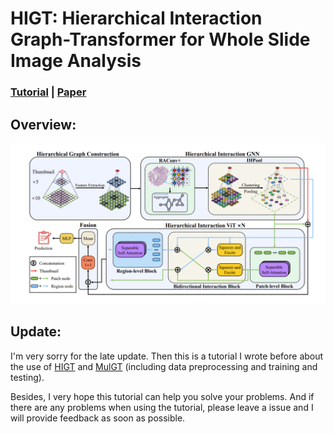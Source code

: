 # HIGT: Hierarchical Interaction Graph-Transformer for Whole Slide Image Analysis

### [Tutorial](https://github.com/mateguo0/WSI_Tuts/blob/main/tut_HIGT.ipynb) | [Paper](https://arxiv.org/abs/2309.07400)


## Overview:

![alt text](/pics/image.png)

## Update:

I'm very sorry for the late update. Then this is a tutorial I wrote before about the use of [HIGT](https://github.com/mateguo0/WSI_Tuts/blob/main/tut_HIGT.ipynb) and [MulGT](https://github.com/mateguo0/WSI_Tuts/blob/main/tut_MulGT.ipynb) (including data preprocessing and training and testing). 

Besides, I very hope this tutorial can help you solve your problems. And if there are any problems when using the tutorial, please leave a issue and I will provide feedback as soon as possible.